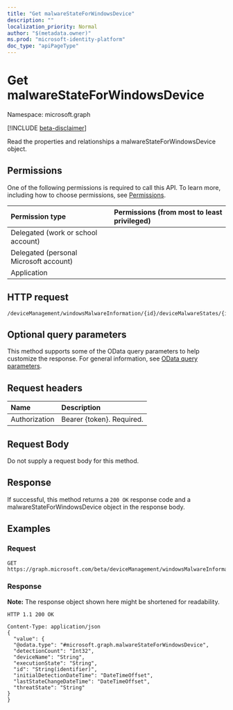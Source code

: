 ```yaml
---
title: "Get malwareStateForWindowsDevice"
description: ""
localization_priority: Normal
author: "$(metadata.owner)"
ms.prod: "microsoft-identity-platform"
doc_type: "apiPageType"
---
```


# Get malwareStateForWindowsDevice

Namespace: microsoft.graph

[!INCLUDE [beta-disclaimer](../../includes/beta-disclaimer.md)]

Read the properties and relationships a malwareStateForWindowsDevice object.

## Permissions

One of the following permissions is required to call this API. To learn more, including how to choose permissions, see [Permissions](/graph/permissions-reference).

| Permission type                        | Permissions (from most to least privileged) |
| :------------------------------------- | :------------------------------------------ |
| Delegated (work or school account)     |                                             |
| Delegated (personal Microsoft account) |                                             |
| Application                            |                                             |

## HTTP request

<!-- {
  "blockType": "ignored"
}
-->

```http
/deviceManagement/windowsMalwareInformation/{id}/deviceMalwareStates/{id}

```

## Optional query parameters

This method supports some of the OData query parameters to help customize the response. For general information, see [OData query parameters](/graph/query-parameters).

## Request headers

| Name          | Description               |
| :------------ | :------------------------ |
| Authorization | Bearer {token}. Required. |

## Request Body

<!-- Actions and Functions -->

<!-- CRUD Methods -->

Do not supply a request body for this method.

## Response

If successful, this method returns a `200 OK` response code and a malwareStateForWindowsDevice object in the response body.

## Examples

### Request

<!-- {
  "blockType": "request",
  "name": "get_malwarestateforwindowsdevice"
}
-->

```http
GET https://graph.microsoft.com/beta/deviceManagement/windowsMalwareInformation/{id}/deviceMalwareStates/{id}

```

### Response

**Note:** The response object shown here might be shortened for readability.

<!-- {
  "blockType": "response",
  "truncated": true,
  "@odata.type": "microsoft.management.services.api.malwareStateForWindowsDevice"
}
-->

```http
HTTP 1.1 200 OK

Content-Type: application/json
{
  "value": {
  "@odata.type": "#microsoft.graph.malwareStateForWindowsDevice",
  "detectionCount": "Int32",
  "deviceName": "String",
  "executionState": "String",
  "id": "String(identifier)",
  "initialDetectionDateTime": "DateTimeOffset",
  "lastStateChangeDateTime": "DateTimeOffset",
  "threatState": "String"
}
}

```